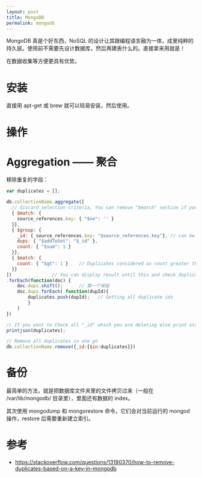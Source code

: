 ```yaml
---
layout: post
title: MongoDB
permalink: mongodb
---
```


MongoDB 真是个好东西，NoSQL 的设计让其跟编程语言融为一体，成里纯粹的持久层。使用前不需要先设计数据库，然后再建表什么的。直接拿来用就是！

在数据收集等方便更具有优势。


# 安装
直接用 apt-get 或 brew 就可以轻易安装，然后使用。


# 操作

# Aggregation —— 聚合

移除重复的字段：

```js
var duplicates = [];

db.collectionName.aggregate([
  // discard selection criteria, You can remove "$match" section if you want
  { $match: {
    source_references.key: { "$ne": '' }
  }},
  { $group: {
    _id: { source_references.key: "$source_references.key"}, // can be grouped on multiple properties
    dups: { "$addToSet": "$_id" },
    count: { "$sum": 1 }
  }},
  { $match: {
    count: { "$gt": 1 }    // Duplicates considered as count greater than one
  }}
])               // You can display result until this and check duplicates
.forEach(function(doc) {
    doc.dups.shift();      // 第一个保留
    doc.dups.forEach( function(dupId){
        duplicates.push(dupId);   // Getting all duplicate ids
        }
    )
})

// If you want to Check all "_id" which you are deleting else print statement not needed
printjson(duplicates);

// Remove all duplicates in one go
db.collectionName.remove({_id:{$in:duplicates}})
```

# 备份

最简单的方法，就是把数据库文件夹里的文件拷贝过来（一般在 /var/lib/mongodb/ 目录里），里面还有数据的 index。

其次使用 mongodump 和 mongorestore 命令，它们会对当前运行的 mongod 操作，restore 后需要重新建立索引。

# 参考
- https://stackoverflow.com/questions/13190370/how-to-remove-duplicates-based-on-a-key-in-mongodb
